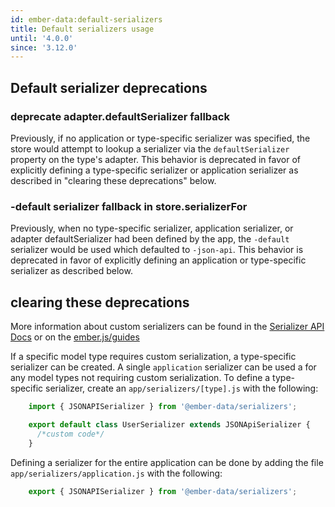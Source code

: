 ```yaml
---
id: ember-data:default-serializers
title: Default serializers usage
until: '4.0.0'
since: '3.12.0'
---
```

## Default serializer deprecations
### deprecate adapter.defaultSerializer fallback
Previously, if no application or type-specific serializer was specified, the store would attempt to lookup a serializer via the `defaultSerializer` property on the type's adapter. This behavior is deprecated in favor of explicitly defining a type-specific serializer or application serializer as described in "clearing these deprecations" below.

### -default serializer fallback in store.serializerFor
Previously, when no type-specific serializer, application serializer, or adapter defaultSerializer had been defined by the app, the `-default` serializer would be used which defaulted to `-json-api`. This behavior is deprecated in favor of explicitly defining an application or type-specific serializer as described below.

## clearing these deprecations
More information about custom serializers can be found in the [Serializer API Docs](https://api.emberjs.com/ember-data/release/modules/@ember-data%2Fserializer) or on the [ember.js/guides](https://guides.emberjs.com/release/models/customizing-serializers/#toc_customizing-serializers)

If a specific model type requires custom serialization, a type-specific serializer can be created. A single `application` serializer can be used a for any model types not requiring custom serialization. To define a type-specific serializer, create an `app/serializers/[type].js` with the following:

```js
    import { JSONAPISerializer } from '@ember-data/serializers';

    export default class UserSerializer extends JSONApiSerializer {
      /*custom code*/
    }
```

Defining a serializer for the entire application can be done by adding the file `app/serializers/application.js` with the following:

```js
    export { JSONAPISerializer } from '@ember-data/serializers';
```




